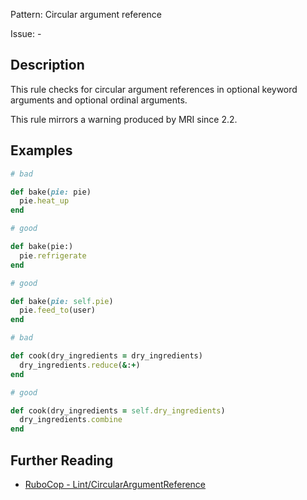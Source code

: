 Pattern: Circular argument reference

Issue: -

## Description

This rule checks for circular argument references in optional keyword arguments and optional ordinal arguments.

This rule mirrors a warning produced by MRI since 2.2.

## Examples

```ruby
# bad

def bake(pie: pie)
  pie.heat_up
end
```
```ruby
# good

def bake(pie:)
  pie.refrigerate
end
```
```ruby
# good

def bake(pie: self.pie)
  pie.feed_to(user)
end
```
```ruby
# bad

def cook(dry_ingredients = dry_ingredients)
  dry_ingredients.reduce(&:+)
end
```
```ruby
# good

def cook(dry_ingredients = self.dry_ingredients)
  dry_ingredients.combine
end
```

## Further Reading

* [RuboCop - Lint/CircularArgumentReference](https://docs.rubocop.org/rubocop/cops_lint.html#lintcircularargumentreference)
